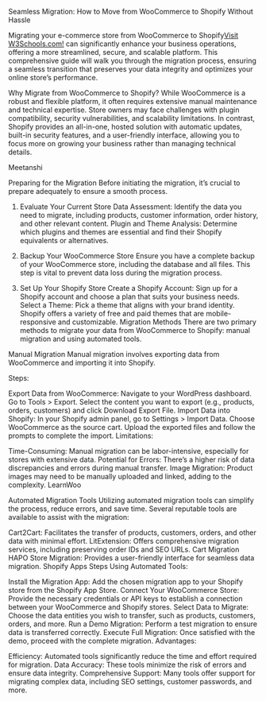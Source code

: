 Seamless Migration: How to Move from WooCommerce to Shopify Without Hassle

Migrating your e-commerce store from WooCommerce to Shopify<a href="https://oyecommerz.com/services/woocommerce-to-shopify-migration/">Visit W3Schools.com!</a> can significantly enhance your business operations, offering a more streamlined, secure, and scalable platform. This comprehensive guide will walk you through the migration process, ensuring a seamless transition that preserves your data integrity and optimizes your online store’s performance.




Why Migrate from WooCommerce to Shopify?
While WooCommerce is a robust and flexible platform, it often requires extensive manual maintenance and technical expertise. Store owners may face challenges with plugin compatibility, security vulnerabilities, and scalability limitations. In contrast, Shopify provides an all-in-one, hosted solution with automatic updates, built-in security features, and a user-friendly interface, allowing you to focus more on growing your business rather than managing technical details.

Meetanshi

Preparing for the Migration
Before initiating the migration, it’s crucial to prepare adequately to ensure a smooth process.

1. Evaluate Your Current Store
Data Assessment: Identify the data you need to migrate, including products, customer information, order history, and other relevant content.
Plugin and Theme Analysis: Determine which plugins and themes are essential and find their Shopify equivalents or alternatives.
2. Backup Your WooCommerce Store
Ensure you have a complete backup of your WooCommerce store, including the database and all files. This step is vital to prevent data loss during the migration process.

3. Set Up Your Shopify Store
Create a Shopify Account: Sign up for a Shopify account and choose a plan that suits your business needs.
Select a Theme: Pick a theme that aligns with your brand identity. Shopify offers a variety of free and paid themes that are mobile-responsive and customizable.
Migration Methods
There are two primary methods to migrate your data from WooCommerce to Shopify: manual migration and using automated tools.

Manual Migration
Manual migration involves exporting data from WooCommerce and importing it into Shopify.

Steps:

Export Data from WooCommerce:
Navigate to your WordPress dashboard.
Go to Tools > Export.
Select the content you want to export (e.g., products, orders, customers) and click Download Export File.
Import Data into Shopify:
In your Shopify admin panel, go to Settings > Import Data.
Choose WooCommerce as the source cart.
Upload the exported files and follow the prompts to complete the import.
Limitations:

Time-Consuming: Manual migration can be labor-intensive, especially for stores with extensive data.
Potential for Errors: There’s a higher risk of data discrepancies and errors during manual transfer.
Image Migration: Product images may need to be manually uploaded and linked, adding to the complexity.
LearnWoo

Automated Migration Tools
Utilizing automated migration tools can simplify the process, reduce errors, and save time. Several reputable tools are available to assist with the migration:

Cart2Cart: Facilitates the transfer of products, customers, orders, and other data with minimal effort.
LitExtension: Offers comprehensive migration services, including preserving order IDs and SEO URLs.
Cart Migration
HAPO Store Migration: Provides a user-friendly interface for seamless data migration.
Shopify Apps
Steps Using Automated Tools:

Install the Migration App: Add the chosen migration app to your Shopify store from the Shopify App Store.
Connect Your WooCommerce Store: Provide the necessary credentials or API keys to establish a connection between your WooCommerce and Shopify stores.
Select Data to Migrate: Choose the data entities you wish to transfer, such as products, customers, orders, and more.
Run a Demo Migration: Perform a test migration to ensure data is transferred correctly.
Execute Full Migration: Once satisfied with the demo, proceed with the complete migration.
Advantages:

Efficiency: Automated tools significantly reduce the time and effort required for migration.
Data Accuracy: These tools minimize the risk of errors and ensure data integrity.
Comprehensive Support: Many tools offer support for migrating complex data, including SEO settings, customer passwords, and more.
